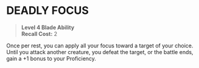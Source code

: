 ﻿---
tags:
  - Ability
  - CharacterOption
name: 'DEADLY FOCUS'
level: 4
domain: 'Blade'
type: 'Ability'
recall: '2'
description: 'Once per rest, you can apply all your focus toward a target of your choice. Until you attack another creature, you defeat the target, or the battle ends, gain a +1 bonus to your Proficiency.'
---
# DEADLY FOCUS

> **Level 4 Blade Ability**  
> **Recall Cost:** 2

Once per rest, you can apply all your focus toward a target of your choice. Until you attack another creature, you defeat the target, or the battle ends, gain a +1 bonus to your Proficiency.
